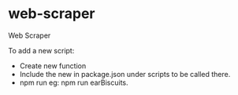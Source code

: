 # web-scraper

Web Scraper

To add a new script:

-  Create new function
-  Include the new in package.json under scripts to be called there.
-  npm run <function name> eg: npm run earBiscuits.
